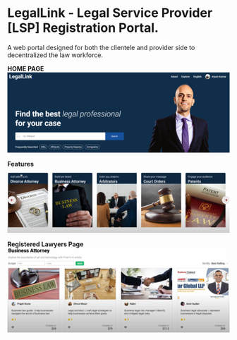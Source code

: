 # LegalLink - Legal Service Provider [LSP] Registration Portal.
A web portal designed for both the clientele and provider side to decentralized the law workforce.

**HOME PAGE**
![Home Page](Photos/Firstpage.png)

**Features**
![Facilities](Photos/facilities.png)

**Registered Lawyers Page**
![Lawyer's Page](Photos/facilities_2.png)


